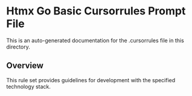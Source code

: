# Htmx Go Basic Cursorrules Prompt File

This is an auto-generated documentation for the .cursorrules file in this directory.

## Overview

This rule set provides guidelines for development with the specified technology stack.
